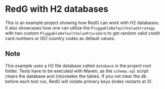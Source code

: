 # RedG with H2 databases

This is an example project showing how RedG can work with H2 databases.
It also showcases how one can utilize the `PluggableDefaultValueStrategy` with two custom 
`PluggableDefaultValueProvider`s to get random valid credit card numbers or ISO country codes as default values.

## Note

This example uses a H2 file database called `database` in the project root folder. Tests have to be 
executed with Maven, as the `schema.sql` script clears the database and (re)creates the tables.
If you not clear the db before each test run, RedG will violate primary keys (index restarts at 0).